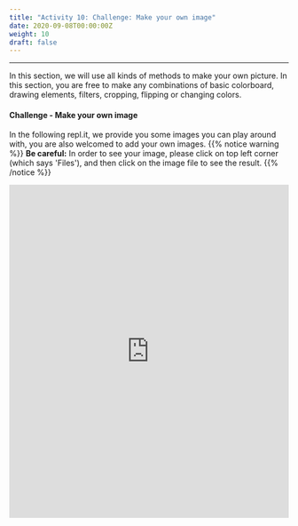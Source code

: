 ```yaml
---
title: "Activity 10: Challenge: Make your own image"
date: 2020-09-08T00:00:00Z
weight: 10
draft: false
---
```


<hr/>
In this section, we will use all kinds of methods to make your own picture. In this section, you are free to make any combinations of basic colorboard, drawing elements, filters, cropping, flipping or changing colors. 


#### Challenge - Make your own image
In the following repl.it, we provide you some images you can play around with, you are also welcomed to add your own images.
{{% notice warning %}}
**Be careful:** In order to see your image, please click on top left corner (which says 'Files'), and then click on the image file to see the result.
{{% /notice %}}
<iframe height="600px" width="100%" src="https://repl.it/@nuevofoundation/Python-Pixel-Activity10?lite=true" scrolling="no" frameborder="no" allowtransparency="true" allowfullscreen="true" sandbox="allow-forms allow-pointer-lock allow-popups allow-same-origin allow-scripts allow-modals"></iframe>
<br/><br/>
